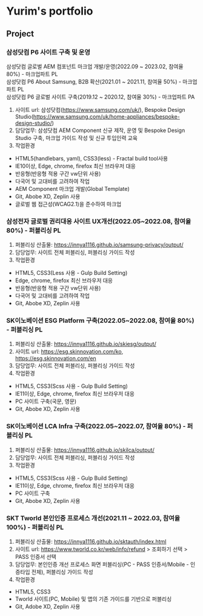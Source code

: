 # Yurim's portfolio

## Project
### 삼성닷컴 P6 사이트 구축 및 운영
삼성닷컴 글로벌 AEM 컴포넌트 마크업 개발/운영(2022.09 ~ 2023.02, 참여율 80%) - 마크업파트 PL<br>
삼성닷컴 P6 About Samsung, B2B 확산(2021.01 ~ 2021.11, 참여율 50%) - 마크업파트 PL<br>
삼성닷컴 P6 글로벌 사이트 구축(2019.12 ~ 2020.12, 참여율 30%) - 마크업파트 PA
1. 사이트 url: 삼성닷컴(<https://www.samsung.com/uk/>),
Bespoke Design Studio(<https://www.samsung.com/uk/home-appliances/bespoke-design-studio/>)
2. 담당업무: 삼성닷컴 AEM Component 신규 제작, 운영 및 Bespoke Design Studio 구축, 마크업 가이드 작성 및 신규 투입인력 교육
3. 작업환경
- HTML5(handlebars, yaml), CSS3(less) - Fractal build tool사용
- IE10이상, Edge, chrome, firefox 최신 브라우저 대응
- 반응형(반응형 적용 구간 vw단위 사용)
- 다국어 및 고대비를 고려하여 작업
- AEM Component 마크업 개발(Global Template)
- Git, Abobe XD, Zeplin 사용
- 글로벌 웹 접근성(WCAG2.1)을 준수하여 마크업

### 삼성전자 글로벌 권리대응 사이트 UX개선(2022.05~2022.08, 참여율 80%) - 퍼블리싱 PL
1. 퍼블리싱 산출물: https://innya1116.github.io/samsung-privacy/output/
2. 담당업무: 사이트 전체 퍼블리싱, 퍼블리싱 가이드 작성
3. 작업환경
- HTML5, CSS3(Less 사용 - Gulp Build Setting)
- Edge, chrome, firefox 최신 브라우저 대응
- 반응형(반응형 적용 구간 vw단위 사용)
- 다국어 및 고대비를 고려하여 작업
- Git, Abobe XD, Zeplin 사용

### SK이노베이션 ESG Platform 구축(2022.05~2022.08, 참여율 80%) - 퍼블리싱 PL
1. 퍼블리싱 산출물: https://innya1116.github.io/skiesg/output/
2. 사이트 url: https://esg.skinnovation.com/ko, https://esg.skinnovation.com/en
3. 담당업무: 사이트 전체 퍼블리싱, 퍼블리싱 가이드 작성
4. 작업환경
- HTML5, CSS3(Scss 사용 - Gulp Build Setting)
- IE11이상, Edge, chrome, firefox 최신 브라우저 대응
- PC 사이트 구축(국문, 영문)
- Git, Abobe XD, Zeplin 사용

### SK이노베이션 LCA Infra 구축(2022.05~2022.07, 참여율 80%) - 퍼블리싱 PL
1. 퍼블리싱 산출물: https://innya1116.github.io/skilca/output/
2. 담당업무: 사이트 전체 퍼블리싱, 퍼블리싱 가이드 작성
3. 작업환경
- HTML5, CSS3(Scss 사용 - Gulp Build Setting)
- IE11이상, Edge, chrome, firefox 최신 브라우저 대응
- PC 사이트 구축
- Git, Abobe XD, Zeplin 사용

### SKT Tworld 본인인증 프로세스 개선(2021.11 ~ 2022.03, 참여율 100%) - 퍼블리싱 PL
1. 퍼블리싱 산출물: https://innya1116.github.io/sktauth/index.html
2. 사이트 url: https://www.tworld.co.kr/web/info/refund > 조회하기 선택 > PASS 인증서 선택
3. 담당업무: 본인인증 개선 프로세스 화면 퍼블리싱(PC - PASS 인증서/Mobile - 인증타입 전체), 퍼블리싱 가이드 작성
4. 작업환경
- HTML5, CSS3
- Tworld 사이트(PC, Mobile) 및 앱의 기존 가이드를 기반으로 퍼블리싱
- Git, Adobe XD, Zeplin 사용

